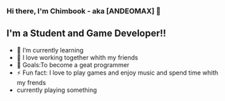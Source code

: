 ### Hi there, I'm Chimbook - aka [ANDEOMAX] 👋

## I'm a Student and Game Developer!!

- 🌱 I’m currently learning
- 👯 I love working together whith my friends
- 🥅 Goals:To become a geat programmer 
- ⚡ Fun fact: I love to play games and enjoy music and spend time whith my frends
-  currently playing something 
